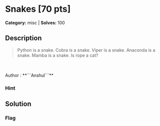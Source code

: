 # Snakes [70 pts]

**Category:** misc
| **Solves:** 100

## Description
>Python is a snake. Cobra is a snake. Viper is a snake. Anaconda is a snake. Mamba is a snake. Is rope a cat?<br><br>Author : **```Anshul```**

### Hint
 
## Solution

### Flag

